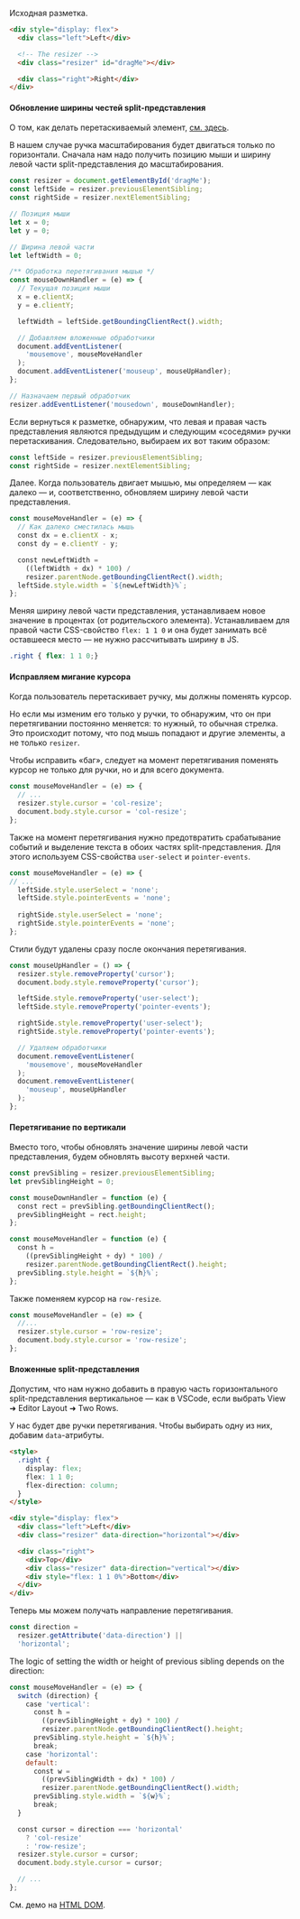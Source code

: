 Исходная разметка.

```html
<div style="display: flex">
  <div class="left">Left</div>

  <!-- The resizer -->
  <div class="resizer" id="dragMe"></div>

  <div class="right">Right</div>
</div>
```

#### Обновление ширины честей split-представления

О том, как делать перетаскиваемый элемент, [см. здесь](#topic-draggable-base).

В нашем случае ручка масштабирования будет двигаться только по горизонтали. Сначала нам надо получить позицию мыши и ширину левой части split-представления до масштабирования.

```javascript
const resizer = document.getElementById('dragMe');
const leftSide = resizer.previousElementSibling;
const rightSide = resizer.nextElementSibling;

// Позиция мыши
let x = 0;
let y = 0;

// Ширина левой части
let leftWidth = 0;

/** Обработка перетягивания мышью */
const mouseDownHandler = (e) => {
  // Текущая позиция мыши
  x = e.clientX;
  y = e.clientY;

  leftWidth = leftSide.getBoundingClientRect().width;

  // Добавляем вложенные обработчики
  document.addEventListener(
    'mousemove', mouseMoveHandler
  );
  document.addEventListener('mouseup', mouseUpHandler);
};

// Назначаем первый обработчик
resizer.addEventListener('mousedown', mouseDownHandler);
```

Если вернуться к разметке, обнаружим, что левая и правая часть представления являются предыдущим и следующим «соседями» ручки перетаскивания. Следовательно, выбираем их вот таким образом:

```javascript
const leftSide = resizer.previousElementSibling;
const rightSide = resizer.nextElementSibling;
```

Далее. Когда пользователь двигает мышью, мы определяем — как далеко — и, соответственно, обновляем ширину левой части представления.

```javascript
const mouseMoveHandler = (e) => {
  // Как далеко сместилась мышь
  const dx = e.clientX - x;
  const dy = e.clientY - y;

  const newLeftWidth =
    ((leftWidth + dx) * 100) /
    resizer.parentNode.getBoundingClientRect().width;
  leftSide.style.width = `${newLeftWidth}%`;
};
```

Меняя ширину левой части представления, устанавливаем новое значение в процентах (от родительского элемента). Устанавливаем для правой части CSS-свойство `flex: 1 1 0` и она будет занимать всё оставшееся место — не нужно рассчитывать ширину в JS.

```css
.right { flex: 1 1 0;}
```

#### Исправляем мигание курсора

Когда пользователь перетаскивает ручку, мы должны поменять курсор.

Но если мы изменим его только у ручки, то обнаружим, что он при перетягивании постоянно меняется: то нужный, то обычная стрелка. Это происходит потому, что под мышь попадают и другие элементы, а не только `resizer`.

Чтобы исправить «баг», следует на момент перетягивания поменять курсор не только для ручки, но и для всего документа.

```javascript
const mouseMoveHandler = (e) => {
  // ...
  resizer.style.cursor = 'col-resize';
  document.body.style.cursor = 'col-resize';
};
```

Также на момент перетягивания нужно предотвратить срабатывание событий и выделение текста в обоих частях split-представления. Для этого используем CSS-свойства `user-select` и `pointer-events`.

```javascript
const mouseMoveHandler = (e) => {
// ...
  leftSide.style.userSelect = 'none';
  leftSide.style.pointerEvents = 'none';
  
  rightSide.style.userSelect = 'none';
  rightSide.style.pointerEvents = 'none';
};
```

Стили будут удалены сразу после окончания перетягивания.

```javascript
const mouseUpHandler = () => {
  resizer.style.removeProperty('cursor');
  document.body.style.removeProperty('cursor');

  leftSide.style.removeProperty('user-select');
  leftSide.style.removeProperty('pointer-events');

  rightSide.style.removeProperty('user-select');
  rightSide.style.removeProperty('pointer-events');

  // Удаляем обработчики
  document.removeEventListener(
    'mousemove', mouseMoveHandler
  );
  document.removeEventListener(
    'mouseup', mouseUpHandler
  );
};
```

#### Перетягивание по вертикали

Вместо того, чтобы обновлять значение ширины левой части представления, будем обновлять высоту верхней части.

```javascript
const prevSibling = resizer.previousElementSibling;
let prevSiblingHeight = 0;

const mouseDownHandler = function (e) {
  const rect = prevSibling.getBoundingClientRect();
  prevSiblingHeight = rect.height;
};

const mouseMoveHandler = function (e) {
  const h =
    ((prevSiblingHeight + dy) * 100) /
    resizer.parentNode.getBoundingClientRect().height;
  prevSibling.style.height = `${h}%`;
};
```

Также поменяем курсор на `row-resize`.

```javascript
const mouseMoveHandler = (e) => {
  //...
  resizer.style.cursor = 'row-resize';
  document.body.style.cursor = 'row-resize';
};
```

#### Вложенные split-представления

Допустим, что нам нужно добавить в правую часть горизонтального split-представления вертикальное — как в VSCode, если выбрать View ➜ Editor Layout ➜ Two Rows.

У нас будет две ручки перетягивания. Чтобы выбирать одну из них, добавим `data`-атрибуты.

```html
<style>
  .right {
    display: flex;
    flex: 1 1 0;
    flex-direction: column;
  }
</style>

<div style="display: flex">
  <div class="left">Left</div>
  <div class="resizer" data-direction="horizontal"></div>

  <div class="right">
    <div>Top</div>
    <div class="resizer" data-direction="vertical"></div>
    <div style="flex: 1 1 0%">Bottom</div>
  </div>
</div>
```

Теперь мы можем получать направление перетягивания.

```javascript
const direction =
  resizer.getAttribute('data-direction') ||
  'horizontal';
```

The logic of setting the width or height of previous sibling depends on the direction:

```javascript
const mouseMoveHandler = (e) => {
  switch (direction) {
    case 'vertical':
      const h =
        ((prevSiblingHeight + dy) * 100) /
        resizer.parentNode.getBoundingClientRect().height;
      prevSibling.style.height = `${h}%`;
      break;
    case 'horizontal':
    default:
      const w =
        ((prevSiblingWidth + dx) * 100) /
        resizer.parentNode.getBoundingClientRect().width;
      prevSibling.style.width = `${w}%`;
      break;
  }

  const cursor = direction === 'horizontal'
    ? 'col-resize'
    : 'row-resize';
  resizer.style.cursor = cursor;
  document.body.style.cursor = cursor;

  // ...
};
```

См. демо на [HTML DOM](https://htmldom.dev/demo/make-a-draggable-element/).
